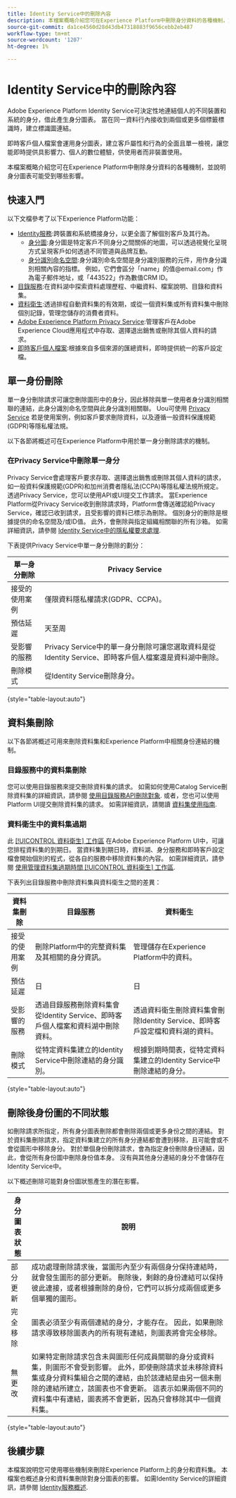 ```yaml
---
title: Identity Service中的刪除內容
description: 本檔案概略介紹您可在Experience Platform中刪除身分資料的各種機制，並說明身分圖表可能受到哪些影響。
source-git-commit: da1ce4560d28d43db47318883f9656cebb2eb487
workflow-type: tm+mt
source-wordcount: '1207'
ht-degree: 1%

---
```


# Identity Service中的刪除內容

Adobe Experience Platform Identity Service可決定性地連結個人的不同裝置和系統的身分，借此產生身分圖表。 當在同一資料行內接收到兩個或更多個標籤標識時，建立標識圖連結。

即時客戶個人檔案會運用身分圖表，建立客戶屬性和行為的全面且單一檢視，讓您能即時提供具影響力、個人的數位體驗，供使用者而非裝置使用。

本檔案概略介紹您可在Experience Platform中刪除身分資料的各種機制，並說明身分圖表可能受到哪些影響。

## 快速入門

以下文檔參考了以下Experience Platform功能：

* [Identity服務](home.md):跨裝置和系統橋接身分，以更全面了解個別客戶及其行為。
   * [身分圖](./ui/identity-graph-viewer.md):身分圖是特定客戶不同身分之間關係的地圖，可以透過視覺化呈現方式呈現客戶如何透過不同管道與品牌互動。
   * [身分識別命名空間](namespaces.md):身分識別命名空間是身分識別服務的元件，用作身分識別相關內容的指標。 例如，它們會區分「name」的值<span>@email.com」作為電子郵件地址，或「443522」作為數值CRM ID。
* [目錄服務](../catalog/home.md):在資料湖中探索資料處理歷程、中繼資料、檔案說明、目錄和資料集。
* [資料衛生](../hygiene/home.md):透過排程自動資料集的有效期，或從一個資料集或所有資料集中刪除個別記錄，管理您儲存的消費者資料。
* [Adobe Experience Platform Privacy Service](../privacy-service/home.md):管理客戶在Adobe Experience Cloud應用程式中存取、選擇退出銷售或刪除其個人資料的請求。
* [即時客戶個人檔案](../profile/home.md):根據來自多個來源的匯總資料，即時提供統一的客戶設定檔。

## 單一身份刪除

單一身分刪除請求可讓您刪除圖形中的身分，因此移除與單一使用者身分識別相關聯的連結，此身分識別命名空間與此身分識別相關聯。 Uou可使用 [Privacy Service](../privacy-service/home.md) 若是使用案例，例如客戶要求刪除資料，以及遵循一般資料保護規範(GDPR)等隱私權法規。

以下各節將概述可在Experience Platform中用於單一身分刪除請求的機制。

### 在Privacy Service中刪除單一身分

Privacy Service會處理客戶要求存取、選擇退出銷售或刪除其個人資料的請求，如一般資料保護規範(GDPR)和加州消費者隱私法(CCPA)等隱私權法規所規定。 透過Privacy Service，您可以使用API或UI提交工作請求。 當Experience Platform從Privacy Service收到刪除請求時，Platform會傳送確認給Privacy Service，確認已收到請求，且受影響的資料已標示為刪除。 個別身分的刪除是根據提供的命名空間及/或ID值。 此外，會刪除與指定組織相關聯的所有沙箱。 如需詳細資訊，請參閱 [Identity Service中的隱私權要求處理](privacy.md).

下表提供Privacy Service中單一身分刪除的劃分：

| 單一身分刪除 | Privacy Service |
| --- | --- |
| 接受的使用案例 | 僅限資料隱私權請求(GDPR、CCPA)。 |
| 預估延遲 | 天至周 |
| 受影響的服務 | Privacy Service中的單一身分刪除可讓您選取資料是從Identity Service、即時客戶個人檔案還是資料湖中刪除。 |
| 刪除模式 | 從Identity Service刪除身分。 |

{style=&quot;table-layout:auto&quot;}

## 資料集刪除

以下各節將概述可用來刪除資料集和Experience Platform中相關身份連結的機制。

### 目錄服務中的資料集刪除

您可以使用目錄服務來提交刪除資料集的請求。 如需如何使用Catalog Service刪除資料集的詳細資訊，請參閱 [使用目錄服務API刪除對象](../catalog/api/delete-object.md). 或者，您也可以使用Platform UI提交刪除資料集的請求。 如需詳細資訊，請閱讀 [資料集使用指南](../catalog/datasets/user-guide.md#delete-a-dataset).

### 資料衛生中的資料集過期

此 [[!UICONTROL 資料衛生] 工作區](../hygiene/ui/overview.md) 在Adobe Experience Platform UI中，可讓您排程資料集的到期日。 當資料集到期日時，資料湖、身分服務和即時客戶設定檔會開始個別的程式，從各自的服務中移除資料集的內容。 如需詳細資訊，請參閱 [使用管理資料集過期時間 [!UICONTROL 資料衛生] 工作區](../hygiene/ui/dataset-expiration.md).

下表列出目錄服務中刪除資料集與資料衛生之間的差異：

| 資料集刪除 | 目錄服務 | 資料衛生 |
| --- | --- | --- |
| 接受的使用案例 | 刪除Platform中的完整資料集及其相關的身分資訊。 | 管理儲存在Experience Platform中的資料。 |
| 預估延遲 | 日 | 日 |
| 受影響的服務 | 透過目錄服務刪除資料集會從Identity Service、即時客戶個人檔案和資料湖中刪除資料。 | 透過資料衛生刪除資料集會刪除Identity Service、即時客戶設定檔和資料湖的資料。 |
| 刪除模式 | 從特定資料集建立的Identity Service中刪除連結的身分識別。 | 根據到期時間表，從特定資料集建立的Identity Service中刪除連結的身分。 |

{style=&quot;table-layout:auto&quot;}

## 刪除後身份圖的不同狀態

如刪除請求所指定，所有身分圖表刪除都會刪除兩個或更多身份之間的連結。 對於資料集刪除請求，指定資料集建立的所有身分連結都會遭到移除，且可能會或不會從圖形中移除身分。 對於單個身份刪除請求，會為指定身份刪除身份連結，因此，會從所有身份圖中刪除身份值本身。 沒有與其他身分連結的身分不會儲存在Identity Service中。

以下概述刪除可能對身份圖狀態產生的潛在影響。

| 身分圖表狀態 | 說明 |
| --- | --- |
| 部分更新 | 成功處理刪除請求後，當圖形內至少有兩個身分保持連結時，就會發生圖形的部分更新。 刪除後，剩餘的身份連結可以保持彼此連接，或者根據刪除的身份，它們可以拆分成兩個或更多個單獨的圖形。 |
| 完全移除 | 圖表必須至少有兩個連結的身分，才能存在。 因此，如果刪除請求導致移除圖表內的所有現有連結，則圖表將會完全移除。 |
| 無更改 | 如果特定刪除請求包含未與圖形任何成員關聯的身分或資料集，則圖形不會受到影響。 此外，即使刪除請求並未移除資料集或身分資料集組合之間的連結，由於該連結是由另一個未刪除的連結所建立，該圖表也不會更新。 這表示如果兩個不同的資料集中有連結，圖表將不會更新，因為只會移除其中一個資料集。 |

{style=&quot;table-layout:auto&quot;}

## 後續步驟

本檔案說明您可使用哪些機制來刪除Experience Platform上的身分和資料集。 本檔案也概述身分和資料集刪除對身分圖表的影響。 如需Identity Service的詳細資訊，請參閱 [Identity服務概述](home.md).

<!--

You can use [Data hygiene](../hygiene/home.md) for data cleansing, removing anonymous data, or data minimization for the data that you have collected.

### Single identity deletion in the [!UICONTROL Data Hygiene] workspace

The [[!UICONTROL Data Hygiene] workspace](../hygiene/ui/overview.md) in the Platform UI allows you to delete consumer records that are participating in Identity Service and Real-Time Customer Profile. For a comprehensive guide on using the [!UICONTROL Data Hygiene] workspace, see the tutorial on [deleting consumer records](../hygiene/ui/record-delete.md).

The table below provides a breakdown of differences between single identity deletion in Privacy Service and Data hygiene:

| Single identity deletion | Privacy Service | Data hygiene |
| --- | --- | --- |
| Accepted use cases | Data privacy requests (GDPR, CCPA) only. | Management of data stored in Experience Platform. |
| Estimated latency | Days to weeks | Days |
| Services impacted | Single identity deletion in Privacy Service allows you to select whether data will be deleted from Identity Service, Real-Time Customer Profile, or data lake. | Single identity deletion in Data hygiene deletes the selected data across Identity Service, Real-Time Customer Profile, and data lake. |
| Deletion patterns | Delete an identity from Identity Service. | Delete an identity from Identity Service. |

-->